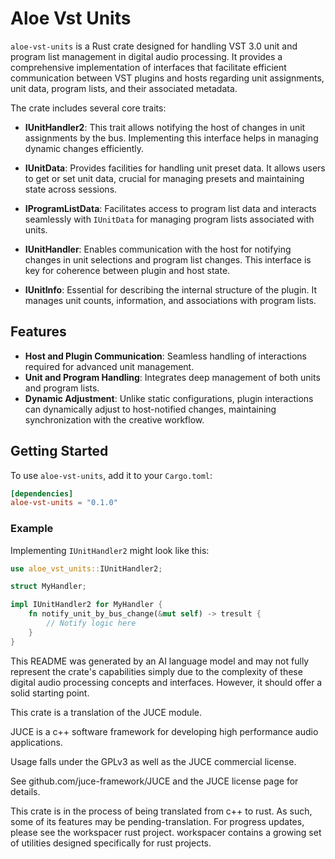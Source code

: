 # Aloe Vst Units

`aloe-vst-units` is a Rust crate designed for handling VST 3.0 unit and program list management in digital audio processing. It provides a comprehensive implementation of interfaces that facilitate efficient communication between VST plugins and hosts regarding unit assignments, unit data, program lists, and their associated metadata.

The crate includes several core traits:

- **IUnitHandler2**: This trait allows notifying the host of changes in unit assignments by the bus. Implementing this interface helps in managing dynamic changes efficiently.

- **IUnitData**: Provides facilities for handling unit preset data. It allows users to get or set unit data, crucial for managing presets and maintaining state across sessions.

- **IProgramListData**: Facilitates access to program list data and interacts seamlessly with `IUnitData` for managing program lists associated with units.

- **IUnitHandler**: Enables communication with the host for notifying changes in unit selections and program list changes. This interface is key for coherence between plugin and host state.

- **IUnitInfo**: Essential for describing the internal structure of the plugin. It manages unit counts, information, and associations with program lists.

## Features
- **Host and Plugin Communication**: Seamless handling of interactions required for advanced unit management.
- **Unit and Program Handling**: Integrates deep management of both units and program lists.
- **Dynamic Adjustment**: Unlike static configurations, plugin interactions can dynamically adjust to host-notified changes, maintaining synchronization with the creative workflow.

## Getting Started
To use `aloe-vst-units`, add it to your `Cargo.toml`:

```toml
[dependencies]
aloe-vst-units = "0.1.0"
```

### Example
Implementing `IUnitHandler2` might look like this:

```rust
use aloe_vst_units::IUnitHandler2;

struct MyHandler;

impl IUnitHandler2 for MyHandler {
    fn notify_unit_by_bus_change(&mut self) -> tresult {
        // Notify logic here
    }
}
```

This README was generated by an AI language model and may not fully represent the crate's capabilities simply due to the complexity of these digital audio processing concepts and interfaces. However, it should offer a solid starting point.

This crate is a translation of the JUCE module.

JUCE is a c++ software framework for developing high performance audio applications.

Usage falls under the GPLv3 as well as the JUCE commercial license.

See github.com/juce-framework/JUCE and the JUCE license page for details.

This crate is in the process of being translated from c++ to rust. As such, some of its features may be pending-translation. For progress updates, please see the workspacer rust project. workspacer contains a growing set of utilities designed specifically for rust projects.
